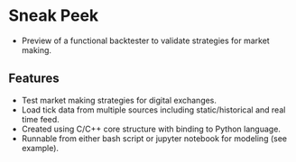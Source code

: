 # Sneak Peek #
* Preview of a functional backtester to validate strategies for market making.


## Features ##
* Test market making strategies for digital exchanges.
* Load tick data from multiple sources including static/historical and real time feed.
* Created using C/C++ core structure with binding to Python language.
* Runnable from either bash script or jupyter notebook for modeling (see example).
